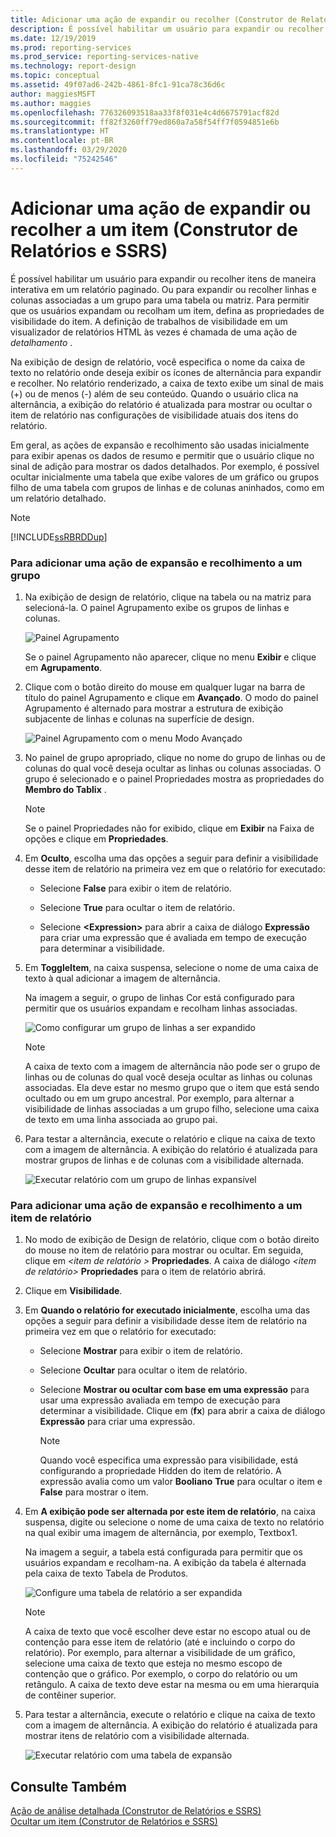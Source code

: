 ```yaml
---
title: Adicionar uma ação de expandir ou recolher (Construtor de Relatórios e SSRS) | Microsoft Docs
description: É possível habilitar um usuário para expandir ou recolher itens de maneira interativa em um relatório paginado. Ou para expandir ou recolher linhas e colunas associadas a um grupo para uma tabela ou matriz.
ms.date: 12/19/2019
ms.prod: reporting-services
ms.prod_service: reporting-services-native
ms.technology: report-design
ms.topic: conceptual
ms.assetid: 49f07ad6-242b-4861-8fc1-91ca78c36d6c
author: maggiesMSFT
ms.author: maggies
ms.openlocfilehash: 776326093518aa33f8f031e4c4d6675791acf82d
ms.sourcegitcommit: ff82f3260ff79ed860a7a58f54ff7f0594851e6b
ms.translationtype: HT
ms.contentlocale: pt-BR
ms.lasthandoff: 03/29/2020
ms.locfileid: "75242546"
---
```

# <a name="add-an-expand-or-collapse-action-to-an-item-report-builder--ssrs"></a>Adicionar uma ação de expandir ou recolher a um item (Construtor de Relatórios e SSRS)
  É possível habilitar um usuário para expandir ou recolher itens de maneira interativa em um relatório paginado. Ou para expandir ou recolher linhas e colunas associadas a um grupo para uma tabela ou matriz. Para permitir que os usuários expandam ou recolham um item, defina as propriedades de visibilidade do item. A definição de trabalhos de visibilidade em um visualizador de relatórios HTML às vezes é chamada de uma ação de *detalhamento* .  
  
 Na exibição de design de relatório, você especifica o nome da caixa de texto no relatório onde deseja exibir os ícones de alternância para expandir e recolher. No relatório renderizado, a caixa de texto exibe um sinal de mais (+) ou de menos (-) além de seu conteúdo. Quando o usuário clica na alternância, a exibição do relatório é atualizada para mostrar ou ocultar o item de relatório nas configurações de visibilidade atuais dos itens do relatório.  
  
 Em geral, as ações de expansão e recolhimento são usadas inicialmente para exibir apenas os dados de resumo e permitir que o usuário clique no sinal de adição para mostrar os dados detalhados. Por exemplo, é possível ocultar inicialmente uma tabela que exibe valores de um gráfico ou grupos filho de uma tabela com grupos de linhas e de colunas aninhados, como em um relatório detalhado.  
  
> [!NOTE]  
>  [!INCLUDE[ssRBRDDup](../../includes/ssrbrddup-md.md)]  
  
### <a name="to-add-expand-and-collapse-action-to-a-group"></a>Para adicionar uma ação de expansão e recolhimento a um grupo  
  
1.  Na exibição de design de relatório, clique na tabela ou na matriz para selecioná-la. O painel Agrupamento exibe os grupos de linhas e colunas.  
  
     ![Painel Agrupamento](../../reporting-services/report-design/media/groupingpane.png "Painel Agrupamento")  
  
     Se o painel Agrupamento não aparecer, clique no menu **Exibir** e clique em **Agrupamento**.  
  
2.  Clique com o botão direito do mouse em qualquer lugar na barra de título do painel Agrupamento e clique em **Avançado**. O modo do painel Agrupamento é alternado para mostrar a estrutura de exibição subjacente de linhas e colunas na superfície de design.  
  
     ![Painel Agrupamento com o menu Modo Avançado](../../reporting-services/report-design/media/groupingpane-advancedmode.png "Painel Agrupamento com o menu Modo Avançado")  
  
3.  No painel de grupo apropriado, clique no nome do grupo de linhas ou de colunas do qual você deseja ocultar as linhas ou colunas associadas. O grupo é selecionado e o painel Propriedades mostra as propriedades do **Membro do Tablix** .  
  
    > [!NOTE]  
    >  Se o painel Propriedades não for exibido, clique em **Exibir** na Faixa de opções e clique em **Propriedades**.  
  
4.  Em **Oculto**, escolha uma das opções a seguir para definir a visibilidade desse item de relatório na primeira vez em que o relatório for executado:  
  
    -   Selecione **False** para exibir o item de relatório.  
  
    -   Selecione **True** para ocultar o item de relatório.  
  
    -   Selecione **\<Expression>** para abrir a caixa de diálogo **Expressão** para criar uma expressão que é avaliada em tempo de execução para determinar a visibilidade.  
  
5.  Em **ToggleItem**, na caixa suspensa, selecione o nome de uma caixa de texto à qual adicionar a imagem de alternância.  
  
     Na imagem a seguir, o grupo de linhas Cor está configurado para permitir que os usuários expandam e recolham linhas associadas.  
  
     ![Como configurar um grupo de linhas a ser expandido](../../reporting-services/report-design/media/expandcollapse-confighiddentoggleitemwithnumbers.png "Como configurar um grupo de linhas a ser expandido")  
  
    > [!NOTE]  
    >  A caixa de texto com a imagem de alternância não pode ser o grupo de linhas ou de colunas do qual você deseja ocultar as linhas ou colunas associadas. Ela deve estar no mesmo grupo que o item que está sendo ocultado ou em um grupo ancestral. Por exemplo, para alternar a visibilidade de linhas associadas a um grupo filho, selecione uma caixa de texto em uma linha associada ao grupo pai.  
  
6.  Para testar a alternância, execute o relatório e clique na caixa de texto com a imagem de alternância. A exibição do relatório é atualizada para mostrar grupos de linhas e de colunas com a visibilidade alternada.  
  
     ![Executar relatório com um grupo de linhas expansível](../../reporting-services/report-design/media/expandcollapse-runreport-rowgroup.png "Executar relatório com um grupo de linhas expansível")  
  
### <a name="to-add-expand-and-collapse-action-to-a-report-item"></a>Para adicionar uma ação de expansão e recolhimento a um item de relatório  
  
1.  No modo de exibição de Design de relatório, clique com o botão direito do mouse no item de relatório para mostrar ou ocultar. Em seguida, clique em *\<item de relatório >* **Propriedades**. A caixa de diálogo *\<item de relatório>* **Propriedades** para o item de relatório abrirá.  
  
2.  Clique em **Visibilidade**.  
  
3.  Em **Quando o relatório for executado inicialmente**, escolha uma das opções a seguir para definir a visibilidade desse item de relatório na primeira vez em que o relatório for executado:  
  
    -   Selecione **Mostrar** para exibir o item de relatório.  
  
    -   Selecione **Ocultar** para ocultar o item de relatório.  
  
    -   Selecione **Mostrar ou ocultar com base em uma expressão** para usar uma expressão avaliada em tempo de execução para determinar a visibilidade. Clique em (**fx**) para abrir a caixa de diálogo **Expressão** para criar uma expressão.  
  
        > [!NOTE]  
        >  Quando você especifica uma expressão para visibilidade, está configurando a propriedade Hidden do item de relatório. A expressão avalia como um valor **Booliano** **True** para ocultar o item e **False** para mostrar o item.  
  
4.  Em **A exibição pode ser alternada por este item de relatório**, na caixa suspensa, digite ou selecione o nome de uma caixa de texto no relatório na qual exibir uma imagem de alternância, por exemplo, Textbox1.  
  
     Na imagem a seguir, a tabela está configurada para permitir que os usuários expandam e recolham-na. A exibição da tabela é alternada pela caixa de texto Tabela de Produtos.  
  
     ![Configure uma tabela de relatório a ser expandida](../../reporting-services/report-design/media/expandcollapse-reporttable.png "Configure uma tabela de relatório a ser expandida")  
  
    > [!NOTE]  
    >  A caixa de texto que você escolher deve estar no escopo atual ou de contenção para esse item de relatório (até e incluindo o corpo do relatório). Por exemplo, para alternar a visibilidade de um gráfico, selecione uma caixa de texto que esteja no mesmo escopo de contenção que o gráfico. Por exemplo, o corpo do relatório ou um retângulo. A caixa de texto deve estar na mesma ou em uma hierarquia de contêiner superior.  
  
5.  Para testar a alternância, execute o relatório e clique na caixa de texto com a imagem de alternância. A exibição do relatório é atualizada para mostrar itens de relatório com a visibilidade alternada.  
  
     ![Executar relatório com uma tabela de expansão](../../reporting-services/report-design/media/expandcollapse-runreport-reporttable.png "Executar relatório com uma tabela de expansão")  
  
## <a name="see-also"></a>Consulte Também  
 [Ação de análise detalhada &#40;Construtor de Relatórios e SSRS&#41;](../../reporting-services/report-design/drilldown-action-report-builder-and-ssrs.md)   
 [Ocultar um item &#40;Construtor de Relatórios e SSRS&#41;](../../reporting-services/report-builder/hide-an-item-report-builder-and-ssrs.md)  
  
  
